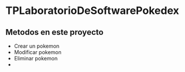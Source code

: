# TPLaboratorioDeSoftwarePokedex

## Metodos en este proyecto
* Crear un pokemon
* Modificar pokemon
* Eliminar pokemon
* 
